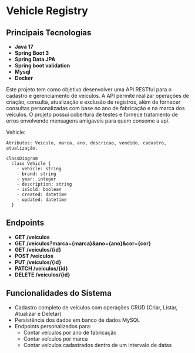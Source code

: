 ﻿# Vehicle Registry
## Principais Tecnologias
- **Java 17**
- **Spring Boot 3**
- **Spring Data JPA**
- **Spring boot validation**
- **Mysql**
-  **Docker**

Este projeto tem como objetivo desenvolver uma API RESTful para o cadastro e gerenciamento de veículos. A API permite realizar operações de criação, consulta, atualização e exclusão de registros, além de fornecer consultas personalizadas com base no ano de fabricação e na marca dos veículos. O projeto possui cobertura de testes e fornece tratamento de erros envolvendo mensagens amigaveis para quem consome a api.

Vehicle:

    Atributos: Veiculo, marca, ano, descricao, vendido, cadastro, atualização.

```mermaid
classDiagram
  class Vehicle {
    - vehicle: string
    - brand: string
    - year: integer
    - description: string
    - isSold: boolean
    - created: datetime
    - updated: datetime
  }
```

## Endpoints
 - **GET /veiculos**
- **GET /veiculos?marca={marca}&ano={ano}&cor={cor}**
- **GET /veiculos/{id}**
- **POST /veiculos**
- **PUT /veiculos/{id}**
- **PATCH /veiculos/{id}**
- **DELETE /veiculos/{id}**

## Funcionalidades do Sistema
- Cadastro completo de veículos com operações CRUD (Criar, Listar, Atualizar e Deletar)
- Persistência dos dados em banco de dados MySQL
- Endpoints personalizados para:
  - Contar veículos por ano de fabricação
  - Contar veículos por marca
  - Contar veículos cadastrados dentro de um intervalo de datas
